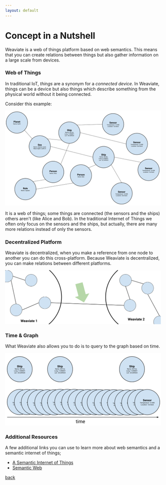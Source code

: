 ```yaml
---
layout: default
---
```


# Concept in a Nutshell

Weaviate is a web of things platform based on web semantics. This means that you can create relations between things but also gather information on a large scale from devices.

### Web of Things

In traditional IoT, _things_ are a synonym for a _connected device_. In Weaviate, things can be a device but also things which describe something from the physical world without it being connected.

Consider this example:

![Sensors and Stuff](/assets/img/SensorsandStuff.svg "Sensors and Stuff")

It is a web of things; some things are connected (the sensors and the ships) others aren't (like Alice and Bob). In the traditional Internet of Things we often only focus on the sensors and the ships, but actually, there are many more relations instead of only the sensors.

### Decentralized Platform

Weaviate is decentralized, when you make a reference from one node to another you can do this cross-platform. Because Weaviate is decentralized, you can make relations between different platforms.

![Cross Platform](/assets/img/cross-platform.svg "Cross Platform")

### Time &amp; Graph

What Weaviate also allows you to do is to query to the graph based on time.

![Sensors and Stuff - Time](/assets/img/SensorsandStuff-Time.svg "Sensors and Stuff - Time")

### Additional Resources

A few additional links you can use to learn more about web semantics and a semantic internet of things;

- [A Semantic Internet of Things](https://bob.wtf/semantic-internet-of-things-42811e1ca7a7)
- [Semantic Web](https://en.wikipedia.org/wiki/Semantic_Web)

[back](../)

